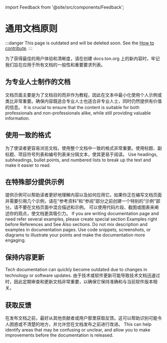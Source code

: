 import Feedback from '@site/src/components/Feedback';

# 通用文档原则

:::danger
This page is outdated and will be deleted soon.
See the [How to contribute](/v3/contribute/).
:::

为了获得最佳的用户体验和清晰度，请在创建 docs.ton.org 上的新内容时，牢记我们旨在应用于所有文档的一般性和重要要求列表。

## 为专业人士制作的文档

文档页面主要是为了文档目的而非作为教程，因此在文本中最小化使用个人示例或类比非常重要。确保内容既适合专业人士也适合非专业人士，同时仍然提供有价值的信息。 It is crucial to ensure that the content is suitable for both professionals and non-professionals alike, while still providing valuable information.

## 使用一致的格式

为了使读者更容易浏览文档，使用整个文档中一致的格式非常重要。使用标题、副标题、项目符号列表和编号列表来分隔文本，使其更易于阅读。 Use headings, subheadings, bullet points, and numbered lists to break up the text and make it easier to read.

## 在特殊部分提供示例

提供示例可以帮助读者更好地理解内容以及如何应用它。如果你正在编写文档页面并需要引用几个示例，请在“参考资料”和“参阅”部分之前创建一个特别的“示例”部分。请不要在文档页面中混合描述和示例。
可以使用代码片段、截图或图表来阐述你的观点，使文档更具吸引力。 If you are writing documentation page and need refer several examples, please create special section Examples right before References and See Also sections. Do not mix description and examples in documentation pages.
Use code snippets, screenshots, or diagrams to illustrate your points and make the documentation more engaging.

## 保持内容更新

Tech documentation can quickly become outdated due to changes in technology or software updates. 由于技术或软件更新可能导致技术文档迅速过时，因此定期审查和更新文档非常重要，以确保它保持准确和与当前软件版本相关。

## 获取反馈

在发布文档之前，最好从其他贡献者或用户那里获取反馈。这可以帮助识别可能令人困惑或不清楚的地方，并允许您在文档发布之前进行改进。 This can help identify areas that may be confusing or unclear, and allow you to make improvements before the documentation is released. <Feedback />

